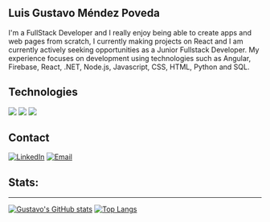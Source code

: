 Luis Gustavo Méndez Poveda
-------------
I'm a FullStack Developer and I really enjoy being able to create apps and web pages from scratch, I currently making projects on React and I am currently actively seeking opportunities as a Junior Fullstack Developer. My experience focuses on development using technologies such as Angular, Firebase, React, .NET, Node.js, Javascript, CSS, HTML, Python and SQL.


## Technologies

![](https://img.shields.io/badge/Java-ED8B00?style=for-the-badge&logo=java&logoColor=white&labelColor=101010)
![](https://img.shields.io/badge/Python-3776AB?style=for-the-badge&logo=python&logoColor=white&labelColor=101010)
![](https://img.shields.io/badge/TypeScript-007ACC?style=for-the-badge&logo=typescript&logoColor=white&labelColor=101010)



## Contact

[![LinkedIn](https://img.shields.io/badge/LinkedIn-Gustavo_Mendez-0077B5?style=for-the-badge&logo=linkedin&logoColor=white&labelColor=101010)](https://www.linkedin.com/in/mendez-p-gus/)
[![Email](https://img.shields.io/badge/mendez.p.gus@gmail.com-my_personal_email_-D14836?style=for-the-badge&logo=outlook&logoColor=white&labelColor=101010)](mailto:mendez.p.gus@gmail.com)


## Stats:
-------------
[![Gustavo's GitHub stats](https://github-readme-stats.vercel.app/api?username=GustavoMP99&show_icons=true&theme=radical)](https://github.com/anuraghazra/github-readme-stats)
[![Top Langs](https://github-readme-stats.vercel.app/api/top-langs/?username=GustavoMP99&show_icons=true&theme=radical&langs_count=6&layout=compact)](https://github.com/GustavoMP99/github-readme-stats)
